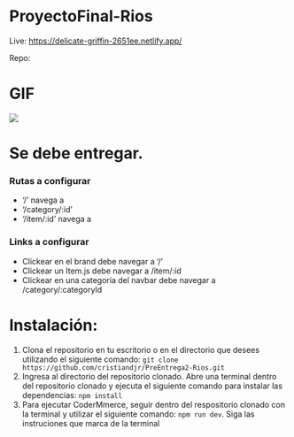 # ProyectoFinal-Rios

Live: https://delicate-griffin-2651ee.netlify.app/

Repo: 

# GIF
![](RedmeCoderMmerce.gif)


# Se debe entregar.
### Rutas a configurar
- ‘/’ navega a <ItemListContainer />
- ‘/category/:id’  <ItemListContainer />
- ‘/item/:id’ navega a <ItemDetailContainer />

### Links a configurar
- Clickear en el brand debe navegar a ‘/’
- Clickear un Item.js debe navegar a /item/:id
- Clickear en una categoría del navbar debe navegar a /category/:categoryId 

# Instalación:

1) Clona el repositorio en tu escritorio o en el directorio que desees utilizando el siguiente comando: ```git clone https://github.com/cristiandjr/PreEntrega2-Rios.git```
2) Ingresa al directorio del repositorio clonado. Abre una terminal dentro del repositorio clonado y ejecuta el siguiente comando para instalar las dependencias: ```npm install```
3) Para ejecutar CoderMmerce, seguir dentro del respositorio clonado con la terminal y utilizar el siguiente comando: ```npm run dev```. Siga las instruciones que marca de la terminal